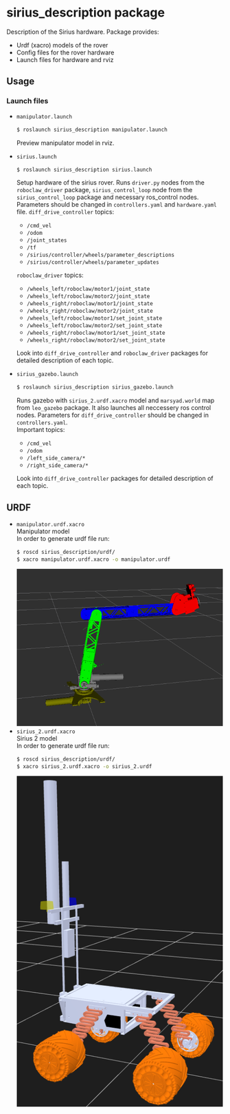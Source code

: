 # sirius_description package
Description of the Sirius hardware. Package provides:
- Urdf (xacro) models of the rover
- Config files for the rover hardware
- Launch files for hardware and rviz

## Usage

### Launch files
- `manipulator.launch`
  ```bash
  $ roslaunch sirius_description manipulator.launch
  ```
  Preview manipulator model in rviz.
- `sirius.launch`
  ```bash
  $ roslaunch sirius_description sirius.launch
  ```
  Setup hardware of the sirius rover. Runs `driver.py` nodes from the `roboclaw_driver` package, `sirius_control_loop` node from the `sirius_control_loop` package and necessary ros_control nodes. Parameters should be changed in `controllers.yaml` and `hardware.yaml` file.
    `diff_drive_controller` topics:
    - `/cmd_vel`
    - `/odom`
    - `/joint_states`
    - `/tf`
    - `/sirius/controller/wheels/parameter_descriptions`
    - `/sirius/controller/wheels/parameter_updates`

    `roboclaw_driver` topics:
    - `/wheels_left/roboclaw/motor1/joint_state`
    - `/wheels_left/roboclaw/motor2/joint_state`
    - `/wheels_right/roboclaw/motor1/joint_state`
    - `/wheels_right/roboclaw/motor2/joint_state`
    - `/wheels_left/roboclaw/motor1/set_joint_state`
    - `/wheels_left/roboclaw/motor2/set_joint_state`
    - `/wheels_right/roboclaw/motor1/set_joint_state`
    - `/wheels_right/roboclaw/motor2/set_joint_state`

    Look into `diff_drive_controller` and `roboclaw_driver` packages for detailed description of each topic.
- `sirius_gazebo.launch`
  ```bash
  $ roslaunch sirius_description sirius_gazebo.launch
  ```
  Runs gazebo with `sirius_2.urdf.xacro` model and `marsyad.world` map from `leo_gazebo`  package. It also launches all neccessery ros control nodes. Parameters for `diff_drive_controller` should be changed in `controllers.yaml`.  
  Important topics:
  - `/cmd_vel`
  - `/odom`
  - `/left_side_camera/*` 
  - `/right_side_camera/*` 

  Look into `diff_drive_controller` packages for detailed description of each topic.

## URDF
- `manipulator.urdf.xacro`  
    Manipulator model  
    In order to generate urdf file run:
    ```bash
    $ roscd sirius_description/urdf/
    $ xacro manipulator.urdf.xacro -o manipulator.urdf
    ```
    ![manipulator.urdf.xacro](docs/manipulator.png)
- `sirius_2.urdf.xacro`  
    Sirius 2 model  
    In order to generate urdf file run:
    ```bash
    $ roscd sirius_description/urdf/
    $ xacro sirius_2.urdf.xacro -o sirius_2.urdf
    ```
    ![sirius_2.urdf.xacro](docs/sirius_2.png)

